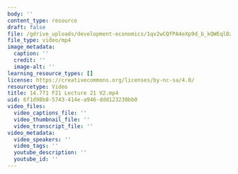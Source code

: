 ```yaml
---
body: ''
content_type: resource
draft: false
file: /gdrive_uploads/development-economics/1qv2wCQfPA4eXp9d_b_kQWEqlDz4XSCRe/14771-f21-lecture-21-v2.mp4
file_type: video/mp4
image_metadata:
  caption: ''
  credit: ''
  image-alt: ''
learning_resource_types: []
license: https://creativecommons.org/licenses/by-nc-sa/4.0/
resourcetype: Video
title: 14.771 F21 Lecture 21 V2.mp4
uid: 6f1d98b8-5743-414e-a946-ddd123230bb0
video_files:
  video_captions_file: ''
  video_thumbnail_file: ''
  video_transcript_file: ''
video_metadata:
  video_speakers: ''
  video_tags: ''
  youtube_description: ''
  youtube_id: ''
---
```

